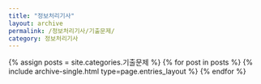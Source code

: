 ```yaml
---
title: "정보처리기사"
layout: archive
permalink: /정보처리기사/기출문제/
category: 정보처리기사
---
```


{% assign posts = site.categories.기출문제 %}
{% for post in posts %} {% include archive-single.html type=page.entries_layout %} {% endfor %}
